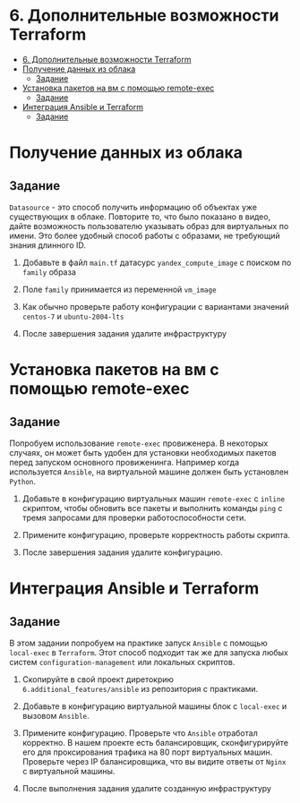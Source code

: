 # 6. Дополнительные возможности Terraform

- [6. Дополнительные возможности Terraform](#6-дополнительные-возможности-terraform)
- [Получение данных из облака](#получение-данных-из-облака)
  - [Задание](#задание)
- [Установка пакетов на вм с помощью remote-exec](#установка-пакетов-на-вм-с-помощью-remote-exec)
  - [Задание](#задание-1)
- [Интеграция Ansible и Terraform](#интеграция-ansible-и-terraform)
  - [Задание](#задание-2)

Получение данных из облака
=======

Задание
-------

`Datasource` - это способ получить информацию об объектах уже существующих в облаке. Повторите то, что было показано в видео, дайте возможность пользователю указывать образ для виртуальных по имени. Это более удобный способ работы с образами, не требующий знания длинного ID.

1. Добавьте в файл `main.tf` датасурс `yandex_compute_image` с поиском по `family` образа

2. Поле `family` принимается из переменной `vm_image`

3. Как обычно проверьте работу конфигурации с вариантами значений `centos-7` и `ubuntu-2004-lts`

4. После завершения задания удалите инфраструктуру

Установка пакетов на вм с помощью remote-exec
=======

Задание
-------

Попробуем использование `remote-exec` провиженера. В некоторых случаях, он может быть удобен для установки необходимых пакетов перед запуском основного провиженинга. Например когда используется `Ansible`, на виртуальной машине должен быть установлен `Python`.

1. Добавьте в конфигурацию виртуальных машин `remote-exec` с `inline` скриптом, чтобы обновить все пакеты и выполнить команды `ping` с тремя запросами для проверки работоспособности сети.

2. Примените конфигурацию, проверьте корректность работы скрипта.

3. После завершения задания удалите конфигурацию.

Интеграция Ansible и Terraform
=======

Задание
-------

В этом задании попробуем на практике запуск `Ansible` с помощью `local-exec` в `Terraform`. Этот способ подходит так же для запуска любых систем `configuration-management` или локальных скриптов.

1. Скопируйте в свой проект диретокрию `6.additional_features/ansible` из репозитория с практиками.

2. Добавьте в конфигурацию виртуальной машины блок с `local-exec` и вызовом `Ansible`.

3. Примените конфигурацию. Проверьте что `Ansible` отработал корректно. В нашем проекте есть балансировщик, сконфигурируйте его для проксирования трафика на 80 порт виртуальных машин. Проверьте через IP балансировщика, что вы видите ответы от `Nginx` с виртуальной машины.

4. После выполнения задания удалите созданную инфраструктуру

